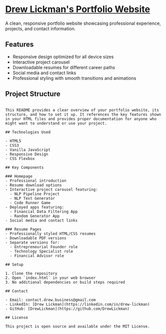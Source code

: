 # [Drew Lickman's Portfolio Website](https://drewlickman.github.io)

A clean, responsive portfolio website showcasing professional experience, projects, and contact information.

## Features

- Responsive design optimized for all device sizes
- Interactive project carousel
- Downloadable resumes for different career paths
- Social media and contact links
- Professional styling with smooth transitions and animations

## Project Structure

```

This README provides a clear overview of your portfolio website, its structure, and how to set it up. It references the key features shown in your HTML files and provides proper documentation for anyone who might want to understand or use your project.

## Technologies Used

- HTML5
- CSS3
- Vanilla JavaScript
- Responsive Design
- CSS Flexbox

## Key Components

### Homepage
- Professional introduction
- Resume download options
- Interactive project carousel featuring:
  - NLP Pipeline Project
  - NLP Text Generator
  - Code Runner Game
- Deployed apps featuring:
  - Financial Data Filtering App
  - Random Generator App
- Social media and contact links

### Resume Pages
- Professionally styled HTML/CSS resumes
- Downloadable PDF versions
- Separate versions for:
  - Entrepreneurial Founder role
  - Technology Specialist role
  - Financial Advisor role

## Setup

1. Clone the repository
2. Open `index.html` in your web browser
3. No additional dependencies or build steps required

## Contact

- Email: contact.drew.business@gmail.com
- LinkedIn: [Drew Lickman](https://linkedin.com/in/drew-lickman)
- GitHub: [DrewLickman](https://github.com/DrewLickman)

## License

This project is open source and available under the MIT License.
